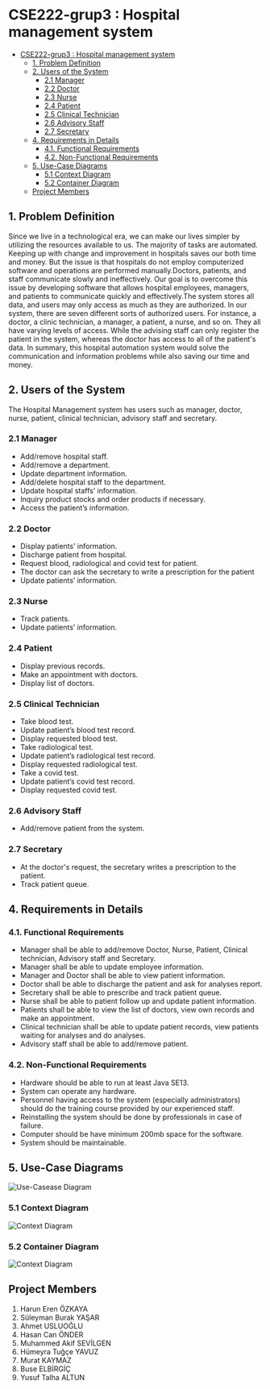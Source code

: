 # CSE222-grup3 : Hospital management system
- [CSE222-grup3 : Hospital management system](#cse222-grup3--hospital-management-system)
  - [1. Problem Definition](#1-problem-definition)
  - [2. Users of the System](#2-users-of-the-system)
    - [2.1 Manager](#21-manager)
    - [2.2 Doctor](#22-doctor)
    - [2.3 Nurse](#23-nurse)
    - [2.4 Patient](#24-patient)
    - [2.5 Clinical Technician](#25-clinical-technician)
    - [2.6 Advisory Staff](#26-advisory-staff)
    - [2.7 Secretary](#27-secretary)
  - [4.  Requirements in Details](#4--requirements-in-details)
    - [4.1. Functional Requirements](#41-functional-requirements)
    - [4.2. Non-Functional Requirements](#42-non-functional-requirements)
  - [5. Use-Case Diagrams](#5-use-case-diagrams)
    - [5.1 Context Diagram](#51-context-diagram)
    - [5.2 Container Diagram](#52-container-diagram)
  - [Project Members](#project-members)



## 1. Problem Definition 
Since we live in a technological era, we can make our lives simpler by utilizing the resources available to us. The majority of tasks are automated. Keeping up with change and improvement in hospitals saves our both time and money. But the issue is that hospitals do not employ computerized software and operations are performed manually.Doctors, patients, and staff communicate slowly and ineffectively. Our goal is to overcome this issue by developing software that allows hospital employees, managers, and patients to communicate quickly and effectively.The system stores all data, and users may only access as much as they are authorized. In our system, there are seven different sorts of authorized users. For instance, a doctor, a clinic technician, a manager, a patient, a nurse, and so on. They all have varying levels of access. While the advising staff can only register the patient in the system, whereas the doctor has access to all of the patient's data. In summary, this hospital automation system would solve the communication and information problems while also saving our time and money.

## 2. Users of the System
The Hospital Management system has users such as manager, doctor, nurse, patient, clinical technician, advisory staff and secretary.
### 2.1 Manager 
- Add/remove hospital staff.
- Add/remove  a department.
- Update  department information.
- Add/delete hospital staff to the department.
- Update hospital staffs’ information.
- Inquiry product stocks and order products if necessary.
- Access the patient’s information.

### 2.2 Doctor 
- Display patients’ information.
- Discharge patient from hospital.
- Request blood, radiological and covid test for patient.
- The doctor can ask the secretary to write a prescription for the patient
- Update patients’ information.

### 2.3 Nurse 
- Track patients.
- Update patients’ information.

### 2.4 Patient 
- Display previous records.
- Make an appointment with doctors.
- Display list of doctors.

### 2.5 Clinical Technician 
- Take blood test.
- Update patient’s blood test record.
- Display requested blood test.
- Take radiological test.
- Update patient’s radiological test record.
- Display requested radiological test.
- Take a covid test.
- Update patient’s covid test record.
- Display requested covid test.

### 2.6 Advisory Staff
- Add/remove patient from the system.
### 2.7 Secretary 
- At the doctor's request, the secretary writes a prescription to the patient.
- Track patient queue.

## 4.  Requirements in Details 
### 4.1. Functional Requirements
- Manager shall be able to add/remove Doctor, Nurse, Patient, Clinical technician, Advisory staff and Secretary.
- Manager shall be able to update employee information.
- Manager and Doctor shall be able to view patient information.
- Doctor shall be able to discharge the patient and ask for analyses report.
- Secretary shall be able to prescribe and track patient queue.
- Nurse shall be able to patient follow up and update patient information.
- Patients shall be able to view the list of doctors, view own records and make an appointment.
- Clinical technician shall be able to update patient records, view patients waiting for analyses and do analyses.
- Advisory staff shall be able to add/remove patient.
### 4.2. Non-Functional Requirements
- Hardware should be able to run at least Java SE13.
- System can operate any hardware.
- Personnel having access to the system (especially administrators) should do the training course provided by our experienced staff.
- Reinstalling the system should be done by professionals in case of failure.
- Computer should be have minimum 200mb space for the software.
- System should be maintainable.

## 5. Use-Case Diagrams 
![Use-Casease Diagram](Hospital_Management_System/img/use_case.jpg)
### 5.1 Context Diagram 
![Context Diagram](Hospital_Management_System/img/c4context.png)
### 5.2 Container Diagram
![Context Diagram](Hospital_Management_System/img/c4container.png)

## Project Members
1. Harun Eren ÖZKAYA
2. Süleyman Burak YAŞAR
3. Ahmet USLUOĞLU
4. Hasan Can ÖNDER
5. Muhammed Akif SEVİLGEN
6. Hümeyra Tuğçe YAVUZ
7. Murat KAYMAZ
8. Buse ELBİRGİÇ
9. Yusuf Talha ALTUN
